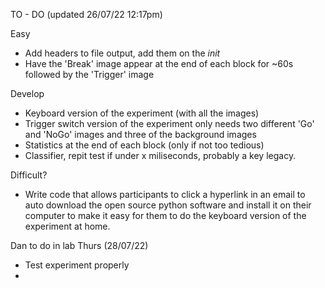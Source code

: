 TO - DO (updated 26/07/22 12:17pm)

Easy
- Add headers to file output, add them on the _init_ 
- Have the 'Break' image appear at the end of each block for ~60s followed by the 'Trigger' image 

Develop
- Keyboard version of the experiment (with all the images)
- Trigger switch version of the experiment only needs two different 'Go' and 'NoGo' images and three of the background images
- Statistics at the end of each block (only if not too tedious)
- Classifier, repit test if under x miliseconds, probably a key legacy.


Difficult?
- Write code that allows participants to click a hyperlink in an email to auto download the open source python software and install it on their computer to make it easy for them to do the keyboard version of the experiment at home.


Dan to do in lab Thurs (28/07/22)
- Test experiment properly
- 